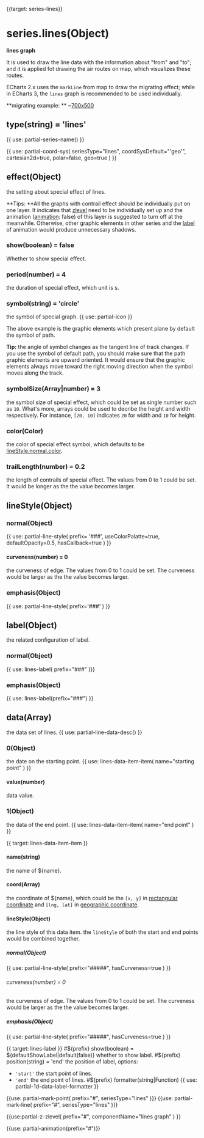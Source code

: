 
{{target: series-lines}}

# series.lines(Object)

**lines graph**

It is used to draw the line data with the information about "from" and "to"; and it is applied fot drawing the air routes on map, which visualizes these routes.

ECharts 2.x uses the `markLine` from map to draw the migrating effect; while in ECharts 3, the `lines` graph is recommended to be used individually.

**migrating example: **
~[700x500](${galleryViewPath}geo-lines&edit=1&reset=1)


## type(string) = 'lines'

{{ use: partial-series-name() }}


{{ use: partial-coord-sys(
    seriesType="lines",
    coordSysDefault="'geo'",
    cartesian2d=true,
    polar=false,
    geo=true
) }}

## effect(Object)
the setting about special effect of lines.

**Tips: **All the graphs with contrail effect should be individually put on one layer. It indicates that [zlevel](~series-lines.zlevel) need to be individually set up and the animation ([animation](~series-lines.animation): false)  of this layer is suggested to turn off at the meanwhile. Otherwise, other graphic elements in other series and the [label](~series-lines.label) of animation would produce unnecessary shadows.  

### show(boolean) = false
Whether to show special effect.
### period(number) = 4
the duration of special effect, which unit is s.
### symbol(string) = 'circle'
the symbol of special graph.
{{ use: partial-icon }}

The above example is the graphic elements which present plane by default the symbol of path. 

**Tip:** the angle of symbol changes as the tangent line of track changes. If you use the symbol of default path, you should make sure that the path graphic elements are upward oriented. It would ensure that the graphic elements always move toward the right moving direction when the symbol moves along the track. 

### symbolSize(Array|number) = 3
the symbol size of special effect, which could be set as single number such as `10`. What's more, arrays could be used to decribe the height and width respectively. For instance, `[20, 10]` indicates `20` for width and  `10` for height.  

### color(Color)
the color of special effect symbol, which defaults to be [lineStyle.normal.color](~series-lines.lineStyle.normal.color).

### trailLength(number) = 0.2
the length of contrails of special effect.  The values from 0 to 1 could be set. It would be longer as the the value becomes larger. 

## lineStyle(Object)
### normal(Object)
{{ use: partial-line-style(
    prefix= '###',
    useColorPalatte=true,
    defaultOpacity=0.5,
    hasCallback=true
) }}

#### curveness(number) = 0
the curveness of edge. The values from 0 to 1 could be set. The curveness would be larger as the the value becomes larger. 

### emphasis(Object)
{{ use: partial-line-style(
    prefix='###'
) }}

## label(Object)
the related configuration of label.
### normal(Object)
{{ use: lines-label(
    prefix="###"
)}}
### emphasis(Object)
{{ use: lines-label(prefix="###") }}

## data(Array)
the data set of lines.
{{ use: partial-line-data-desc() }}

### 0(Object)
the date on the starting point.
{{ use: lines-data-item-item(
    name="starting point"
) }}
#### value(number)
data value.

### 1(Object)
the data of the end point.
{{ use: lines-data-item-item(
    name="end point"
) }}


{{ target: lines-data-item-item }}
#### name(string)
the name of ${name}.
#### coord(Array)
the coordinate of ${name}, which could be the `[x, y]` in [rectangular coordinate](~grid) and `[lng, lat]` in [geographic coordinate](~geo).

#### lineStyle(Object)
the line style of this data item. the `lineStyle` of both the start and end points would be combined together.
##### normal(Object)
{{ use: partial-line-style(
    prefix="#####",
    hasCurveness=true
) }}
###### curveness(number) = 0
the curveness of edge. The values from 0 to 1 could be set. The curveness would be larger as the the value becomes larger. 
##### emphasis(Object)
{{ use: partial-line-style(
    prefix="#####",
    hasCurveness=true
) }}


{{ target: lines-label }}
#${prefix} show(boolean) = ${defaultShowLabel|default(false)}
whether to show label.
#${prefix} position(string) = 'end'
the position of label, options: 
+ `'start'` the start point of lines.
+ `'end'`   the end point of lines.
#${prefix} formatter(string|Function)
{{ use: partial-1d-data-label-formatter }}

{{use: partial-mark-point(
    prefix="#",
    seriesType="lines"
)}}
{{use: partial-mark-line(
    prefix="#",
    seriesType="lines"
)}}

{{use:partial-z-zlevel(
    prefix="#",
    componentName="lines graph"
) }}

{{use: partial-animation(prefix="#")}}